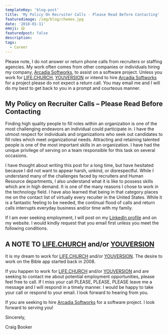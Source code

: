 ```yaml
---
templateKey: 'blog-post'
title: 'My Policy On Recruiter Calls - Please Read Before Contacting'
featuredimage: /img/blog/chemex.jpg
date: '2018-01-11'
emoji: 😃
featuredpost: false
description:
tags:
  - Career
---
```


Please note, I do not answer or return phone calls from recruiters or staffing agencies. My work often comes from other companies or individuals hiring my company, [Arcadia Softworks](https://arcadiasoftworks.com/), to assist on a software project. Unless you work for [LIFE.CHURCH](https://life.church/), [YOUVERSION](https://youversion.com) or intend to hire [Arcadia Softworks](http://arcadiasoftworks.com/) for a project please do not expect a return call. You may email me and I will do my best to get back to you in a prompt and courteous manner.

## My Policy on Recruiter Calls – Please Read Before Contacting

Finding high quality people to fill roles within an organization is one of the most challenging endeavors an individual could participate in. I have the utmost respect for individuals and organizations who seek out candidates to fill roles which meet organizational needs. Attracting and retaining talented people is one of the most important skills in an organization. I have had the unique privilege of serving on a team responsible for this task on several occasions.

I have thought about writing this post for a long time, but have hesitated because I did not want to appear harsh, unkind, or disrespectful. While I understand many of the challenges faced by recruiters and Human Resource departments, I also understand what it is like to possess skills which are in high demand. It is one of the many reasons I chose to work in the technology field. I have also learned that being in that category places me on the contact list of virtually every recuiter in the United States. While it is a fantastic feeling to be needed, the continual flood of calls and return calls interrupts everyday business and/or time with my family.

If I am ever seeking employment, I will post on my [LinkedIn profile](http://linkedin.com/in/craigbooker) and on my website. I would kindly request that you email first unless you meet the following conditions.

## A NOTE TO [LIFE.CHURCH](https://life.church/) and/or [YOUVERSION](https://youversion.com)

It is my dream to work for [LIFE.CHURCH](https://life.church/) and/or [YOUVERSION](https://youversion.com). The desire to work on the Bible app started back in 2008.

If you happen to work for [LIFE.CHURCH](https://life.church/) and/or [YOUVERSION](https://youversion.com) and are seeking to contact me about potential employment opportunities, please feel free to call. If I miss your call PLEASE, PLEASE, PLEASE leave me a message and I will respond in a timely manner. I would be happy to take your call or respond to your email. I look forward to hearing from you.

If you are seeking to hire [Arcadia Softworks](http://arcadiasoftworks.com/) for a software project. I look forward to serving you!

Sincerely,

Craig Booker
